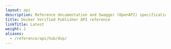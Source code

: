 ```yaml
---
layout: api
description: Reference documentation and Swagger (OpenAPI) specification for the Docker Verified Publisher API.
title: Docker Verified Publisher API reference
linkTitle: Latest
weight: 1
aliases:
  - /reference/api/hub/dvp/
---
```

